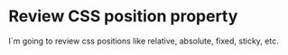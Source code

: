 # Review CSS position property

I´m going to review css positions like relative, absolute, fixed, sticky, etc.
